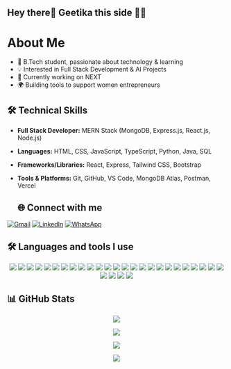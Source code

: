 ## Hey there👋 Geetika this side 👩‍💻

# About Me

- 🌱 B.Tech student, passionate about technology & learning
- 💡 Interested in Full Stack Development & AI Projects
- 🚀 Currently working on NEXT
- 🌍 Building tools to support women entrepreneurs

## 🛠️ Technical Skills

- **Full Stack Developer:** MERN Stack (MongoDB, Express.js, React.js, Node.js)
- **Languages:** HTML, CSS, JavaScript, TypeScript, Python, Java, SQL
- **Frameworks/Libraries:** React, Express, Tailwind CSS, Bootstrap
- **Tools & Platforms:** Git, GitHub, VS Code, MongoDB Atlas, Postman, Vercel

  ## 🌐 Connect with me

[![Gmail](https://img.shields.io/badge/Gmail-D14836?style=for-the-badge&logo=gmail&logoColor=white)](mailto:geetikabehl13@gmail.com)
[![LinkedIn](https://img.shields.io/badge/LinkedIn-blue?style=for-the-badge&logo=linkedin&logoColor=white)](https://www.linkedin.com/in/geetika-behl-19bbab280/)
[![WhatsApp](https://img.shields.io/badge/WhatsApp-25D366?style=for-the-badge&logo=whatsapp&logoColor=white)](https://wa.me/917532852184)

## 🛠️ Languages and tools I use

<p align="center">
  <!-- Programming Languages -->
  <img src="https://img.shields.io/badge/Python-3776AB?style=for-the-badge&logo=python&logoColor=white" />
  <img src="https://img.shields.io/badge/C++-00599C?style=for-the-badge&logo=c%2B%2B&logoColor=white" />
  <img src="https://img.shields.io/badge/Java-ED8B00?style=for-the-badge&logo=openjdk&logoColor=white" />
  <img src="https://img.shields.io/badge/JavaScript-F7DF1E?style=for-the-badge&logo=javascript&logoColor=black" />
  <img src="https://img.shields.io/badge/TypeScript-3178c6?style=for-the-badge&logo=typescript&logoColor=white" />

  <!-- Web Tech -->
  <img src="https://img.shields.io/badge/HTML5-e34c26?style=for-the-badge&logo=html5&logoColor=white" />
  <img src="https://img.shields.io/badge/CSS3-264de4?style=for-the-badge&logo=css3&logoColor=white" />

  <!-- Frameworks & Libraries -->
  <img src="https://img.shields.io/badge/React-20232A?style=for-the-badge&logo=react&logoColor=61DAFB" />
  <img src="https://img.shields.io/badge/Next.js-000000?style=for-the-badge&logo=nextdotjs&logoColor=white" />
  <img src="https://img.shields.io/badge/Node.js-339933?style=for-the-badge&logo=nodedotjs&logoColor=white" />
  <img src="https://img.shields.io/badge/Express.js-404D59?style=for-the-badge" />
  <img src="https://img.shields.io/badge/Tailwind_CSS-06B6D4?style=for-the-badge&logo=tailwind-css&logoColor=white" />
  <img src="https://img.shields.io/badge/Bootstrap-563d7c?style=for-the-badge&logo=bootstrap&logoColor=white" />

  <!-- Databases -->
  <img src="https://img.shields.io/badge/MongoDB-4EA94B?style=for-the-badge&logo=mongodb&logoColor=white" />
  <img src="https://img.shields.io/badge/PostgreSQL-336791?style=for-the-badge&logo=postgresql&logoColor=white" />
  <img src="https://img.shields.io/badge/Prisma-2D3748?style=for-the-badge&logo=prisma&logoColor=white" />

  <!-- AI & ML Tools -->
  <img src="https://img.shields.io/badge/Jupyter-F37626?style=for-the-badge&logo=jupyter&logoColor=white" />
  <img src="https://img.shields.io/badge/Google_Colab-F9AB00?style=for-the-badge&logo=googlecolab&logoColor=white" />
  <img src="https://img.shields.io/badge/Gradio-FF7043?style=for-the-badge&logo=gradio&logoColor=white" />
  <img src="https://img.shields.io/badge/HuggingFace-FCC624?style=for-the-badge&logo=huggingface&logoColor=black" />

  <!-- Tools & IDEs -->
  <img src="https://img.shields.io/badge/Git-F05032?style=for-the-badge&logo=git&logoColor=white" />
  <img src="https://img.shields.io/badge/GitHub-181717?style=for-the-badge&logo=github&logoColor=white" />
  <img src="https://img.shields.io/badge/VS_Code-007ACC?style=for-the-badge&logo=visual-studio-code&logoColor=white" />
  <img src="https://img.shields.io/badge/IntelliJ-000000?style=for-the-badge&logo=intellijidea&logoColor=white" />
  <img src="https://img.shields.io/badge/Postman-FF6C37?style=for-the-badge&logo=postman&logoColor=white" />
  <img src="https://img.shields.io/badge/Vercel-000000?style=for-the-badge&logo=vercel&logoColor=white" />

  <!-- Social & Platforms -->
  <img src="https://img.shields.io/badge/LinkedIn-0A66C2?style=for-the-badge&logo=linkedin&logoColor=white" />
  <img src="https://img.shields.io/badge/Gmail-D14836?style=for-the-badge&logo=gmail&logoColor=white" />
  <img src="https://img.shields.io/badge/WhatsApp-25D366?style=for-the-badge&logo=whatsapp&logoColor=white" />
</p>

## 📊 GitHub Stats

<p align="center">
  <img src="https://github-readme-stats.vercel.app/api?username=Geetika-Behl&show_icons=true&theme=radical%22%20alt=%22GitHub%20Stats" />
</p>

<p align="center">
  <img src="https://github-readme-stats.vercel.app/api/top-langs/?username=Geetika-Behl&layout=compact&theme=radical%22%20alt=%22Top%20Languages" />
</p>

<p align="center">
  <img src="https://github-profile-summary-cards.vercel.app/api/cards/profile-details?username=Geetika-Behl&theme=github_dark" />
</p>

<p align="center">
  <img src="https://github-readme-streak-stats.herokuapp.com/?user=Geetika-Behl&theme=radical%22%20alt=%22GitHub%20Streak" />
</p>



